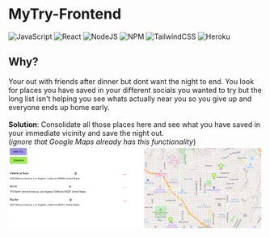 # MyTry-Frontend
![JavaScript](https://img.shields.io/badge/javascript-%23323330.svg?style=for-the-badge&logo=javascript&logoColor=%23F7DF1E) ![React](https://img.shields.io/badge/react-%2320232a.svg?style=for-the-badge&logo=react&logoColor=%2361DAFB) ![NodeJS](https://img.shields.io/badge/node.js-6DA55F?style=for-the-badge&logo=node.js&logoColor=white) ![NPM](https://img.shields.io/badge/NPM-%23CB3837.svg?style=for-the-badge&logo=npm&logoColor=white) ![TailwindCSS](https://img.shields.io/badge/tailwindcss-%2338B2AC.svg?style=for-the-badge&logo=tailwind-css&logoColor=white) 	![Heroku](https://img.shields.io/badge/heroku-%23430098.svg?style=for-the-badge&logo=heroku&logoColor=white) 

## Why?
Your out with friends after dinner but dont want the night to end. You look for places you have saved in your different socials you wanted to try but the long list isn't helping you see whats actually near you so you give up and everyone ends up home early.<br/><br/>
**Solution**: Consolidate all those places here and see what you have saved in your immediate vicinity and save the night out.<br/>
(*ignore that Google Maps already has this functionality*)<br/>
<img  src="/assets/try-dash.png" />
